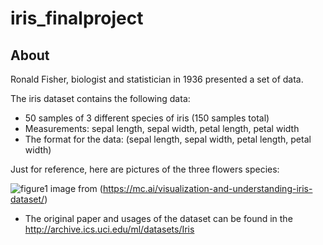 # **iris_finalproject**

## About

Ronald Fisher, biologist and statistician in 1936 presented a set of data. 

The iris dataset contains the following data:

* 50 samples of 3 different species of iris (150 samples total)
* Measurements: sepal length, sepal width, petal length, petal width
* The format for the data: (sepal length, sepal width, petal length, petal width)

Just for reference, here are pictures of the three flowers species:

![figure1](https://user-images.githubusercontent.com/60973011/79228030-b8bf7b80-7e58-11ea-98ff-f54ad51d2731.png)
image from (https://mc.ai/visualization-and-understanding-iris-dataset/)


* The original paper and usages of the dataset can be found in the http://archive.ics.uci.edu/ml/datasets/Iris
